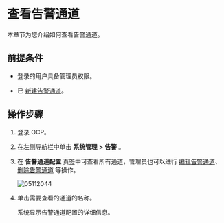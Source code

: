 # 查看告警通道

本章节为您介绍如何查看告警通道。

## 前提条件

* 登录的用户具备管理员权限。

* 已 [新建告警通道](../900.use-alert-management/800.create-alarm-channel.md)。

## 操作步骤

1. 登录 OCP。

2. 在左侧导航栏中单击 **系统管理** **\>** **告警** 。

3. 在 **告警通道配置** 页签中可查看所有通道，管理员也可以进行 [编辑告警通道](../900.use-alert-management/1000.edit-an-alert-channel.md)、[删除告警通道](../900.use-alert-management/1100.delete-alarm-channel.md) 等操作。

   ![05112044](https://help-static-aliyun-doc.aliyuncs.com/assets/img/zh-CN/1767370261/p272689.png)

4. 单击需要查看的通道的名称。

   系统显示告警通道配置的详细信息。
